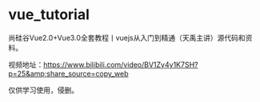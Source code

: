 # vue_tutorial
尚硅谷Vue2.0+Vue3.0全套教程丨vuejs从入门到精通（天禹主讲）源代码和资料。   

视频地址：https://www.bilibili.com/video/BV1Zy4y1K7SH?p=25&amp;share_source=copy_web

仅供学习使用，侵删。
